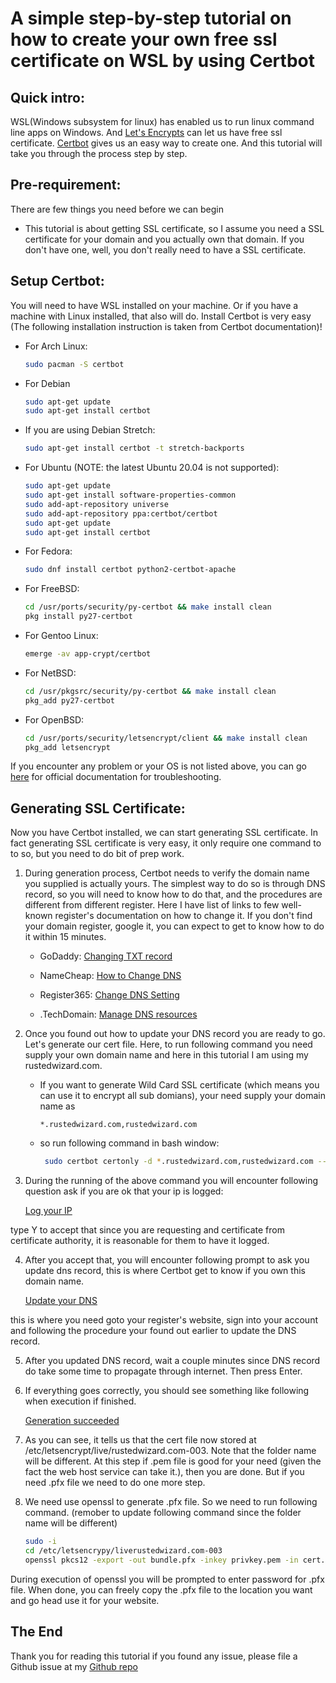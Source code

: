 # A simple step-by-step tutorial on how to create your own free ssl certificate on WSL by using Certbot

## Quick intro:

WSL(Windows subsystem for linux) has enabled us to run linux command line apps on Windows. And [Let's Encrypts](https://letsencrypt.org/) can let us have free ssl certificate. [Certbot](https://certbot.eff.org/) gives us an easy way to create one. And this tutorial will take you through the process step by step.

## Pre-requirement:

There are few things you need before we can begin

* This tutorial is about getting SSL certificate, so I assume you need a SSL certificate for your domain and you actually own that domain. If you don't have one, well, you don't really need to have a SSL certificate.

## Setup Certbot:

You will need to have WSL installed on your machine. Or if you have a machine with Linux installed, that also will do. Install Certbot is very easy (The following installation instruction is taken from Certbot documentation)!

* For Arch Linux:

    ```bash
    sudo pacman -S certbot
    ```

* For Debian

    ```bash
    sudo apt-get update
    sudo apt-get install certbot
    ```

* If you are using Debian Stretch:

    ```bash
    sudo apt-get install certbot -t stretch-backports
    ```

* For Ubuntu (NOTE: the latest Ubuntu 20.04 is not supported):

    ```bash
    sudo apt-get update
    sudo apt-get install software-properties-common
    sudo add-apt-repository universe
    sudo add-apt-repository ppa:certbot/certbot
    sudo apt-get update
    sudo apt-get install certbot
    ```

* For Fedora:

    ```bash
    sudo dnf install certbot python2-certbot-apache
    ```

* For FreeBSD:

    ```bash
    cd /usr/ports/security/py-certbot && make install clean
    pkg install py27-certbot
    ```

* For Gentoo Linux:

    ```bash
    emerge -av app-crypt/certbot
    ```

* For NetBSD:

    ```bash
    cd /usr/pkgsrc/security/py-certbot && make install clean
    pkg_add py27-certbot
    ```

* For OpenBSD:

    ```bash
    cd /usr/ports/security/letsencrypt/client && make install clean
    pkg_add letsencrypt
    ```

If you encounter any problem or your OS is not listed above, you can go [here](https://certbot.eff.org/docs/install.html#) for official documentation for troubleshooting.

## Generating SSL Certificate:

Now you have Certbot installed, we can start generating SSL certificate. In fact generating SSL certificate is very easy, it only require one command to to so, but you need to do bit of prep work.

1. During generation process, Certbot needs to verify the domain name you supplied is actually yours. The simplest way to do so is through DNS record, so you will need to know how to do that, and the procedures are different from different register. Here I have list of links to few well-known register's documentation on how to change it. If you don't find your domain register, google it, you can expect to get to know how to do it within 15 minutes.

    * GoDaddy: [Changing TXT record](https://ca.godaddy.com/help/change-a-txt-record-19233)

    * NameCheap: [How to Change DNS](https://www.namecheap.com/support/knowledgebase/article.aspx/767/10/how-to-change-dns-for-a-domain)

    * Register365: [Change DNS Setting](https://www.register365.com/knowledge/1159-changing_your_domains_dns_settings.html)

    * .TechDomain: [Manage DNS resources](https://controlpanel.tech/kb/node/636)

2. Once you found out how to update your DNS record you are ready to go. Let's generate our cert file. Here, to run following command you need supply your own domain name and here in this tutorial I am using my rustedwizard.com.
    * If you want to generate Wild Card SSL certificate (which means you can use it to encrypt all sub domians), your need supply your domain name as

        ```*.rustedwizard.com,rustedwizard.com```

    * so run following command in bash window:

        ```bash
         sudo certbot certonly -d *.rustedwizard.com,rustedwizard.com --manual --preferred-challenges dns
        ```

3. During the running of the above command you will encounter following question ask if you are ok that your ip is logged:

    [Log your IP](/images/certbot/IP.PNG)

type Y to accept that since you are requesting and certificate from certificate authority, it is reasonable for them to have it logged.

4. After you accept that, you will encounter following prompt to ask you update dns record, this is where Certbot get to know if you own this domain name.

    [Update your DNS](/images/certbot/UpdateDNS.PNG)

this is where you need goto your register's website, sign into your account and following the procedure your found out earlier to update the DNS record.

5. After you updated DNS record, wait a couple minutes since DNS record do take some time to propagate through internet. Then press Enter.

6. If everything goes correctly, you should see something like following when execution if finished.

    [Generation succeeded](/images/certbot/Finished.PNG)

7. As you can see, it tells us that the cert file now stored at /etc/letsencrypt/live/rustedwizard.com-003. Note that the folder name will be different. At this step if .pem file is good for your need (given the fact the web host service can take it.), then you are done. But if you need .pfx file we need to do one more step.

8. We need use openssl to generate .pfx file. So we need to run following command. (remober to update following command since the folder name will be different)

    ```bash
    sudo -i
    cd /etc/letsencrypy/liverustedwizard.com-003
    openssl pkcs12 -export -out bundle.pfx -inkey privkey.pem -in cert.pem -certfile chain.pem 
    ```
During execution of openssl you will be prompted to enter password for .pfx file. When done, you can freely copy the .pfx file to the location you want and go head use it for your website.

## The End

Thank you for reading this tutorial if you found any issue, please file a Github issue at my [Github repo](https://github.com/rustedwizard/rustedwizard.github.io)